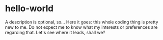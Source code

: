 # hello-world
A description is optional, so...
Here it goes: this whole coding thing is pretty new to me. Do not expect me to know what my interests or preferences are regarding that.
Let's see where it leads, shall we?
